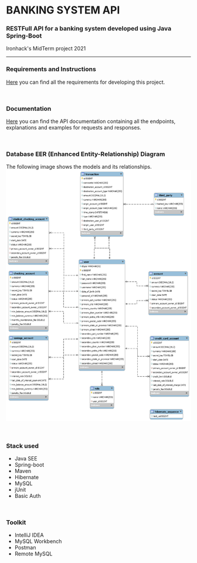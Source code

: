 # BANKING SYSTEM API
### RESTFull API for a banking system developed using Java Spring-Boot

Ironhack's MidTerm project 2021

---

### Requirements and Instructions
[Here](src/main/resources/static/Ironhack_instructions.pdf) you can find all the requirements for developing this project.



<br>

### Documentation
[Here](https://documenter.getpostman.com/view/10079423/TWDRu195) you can find the API documentation containing all the endpoints, explanations and examples for requests and responses.

<br>

### Database EER (Enhanced Entity-Relationship) Diagram
The following image shows the models and its relationships.
![Banking System EER Diagram](src/main/resources/static/Database/EER_Diagram.png "Banking System EER Diagram")

<br>

### Stack used
- Java SEE
- Spring-boot
- Maven
- Hibernate
- MySQL
- jUnit
- Basic Auth

<br>

### Toolkit
- IntelliJ IDEA
- MySQL Workbench
- Postman
- Remote MySQL
